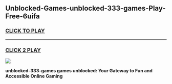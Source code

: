 
## Unblocked-Games-unblocked-333-games-Play-Free-6uifa
<h3>
<a href="https://premium76.site?title=unblocked-333-games&ref=19M">CLICK TO PLAY</a></h3>
<hr>

<h3>
<a href="https://premium76.site?title=unblocked-333-games&ref=19M">CLICK 2 PLAY</a>
  
</h3>

<a href="https://premium76.site?title=unblocked-333-games&ref=19M"><img src="https://clearcache.store/games.png"></a>


**unblocked-333-games games unblocked: Your Gateway to Fun and Accessible Online Gaming**
